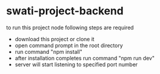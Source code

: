 # swati-project-backend

to run this project node following steps are required
- download this project or clone it
- open command prompt in the root directory
- run command "npm install"
- after installation completes run command "npm run dev"
- server will start listening to specified port number
